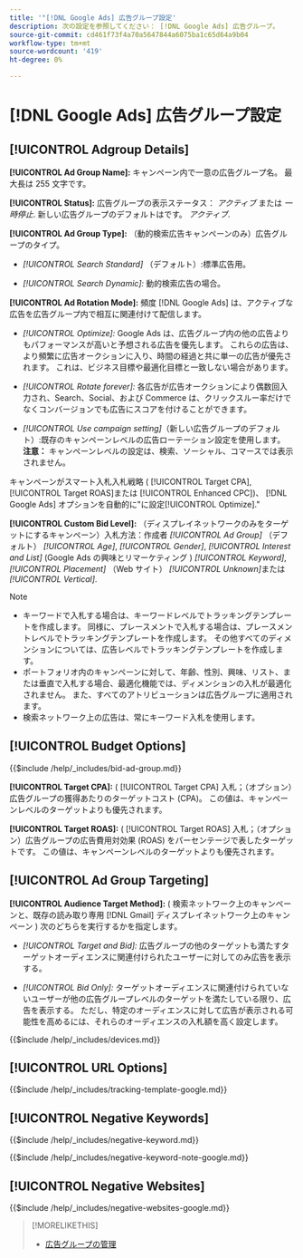 ```yaml
---
title: '"[!DNL Google Ads] 広告グループ設定'
description: 次の設定を参照してください： [!DNL Google Ads] 広告グループ。
source-git-commit: cd461f73f4a70a5647844a6075ba1c65d64a9b04
workflow-type: tm+mt
source-wordcount: '419'
ht-degree: 0%

---
```


# [!DNL Google Ads] 広告グループ設定

## [!UICONTROL Adgroup Details]

**[!UICONTROL Ad Group Name]:** キャンペーン内で一意の広告グループ名。 最大長は 255 文字です。

**[!UICONTROL Status]:** 広告グループの表示ステータス： *アクティブ* または *一時停止*. 新しい広告グループのデフォルトはです。 *アクティブ*.

**[!UICONTROL Ad Group Type]:** （動的検索広告キャンペーンのみ）広告グループのタイプ。

* *[!UICONTROL Search Standard]* （デフォルト）:標準広告用。

* *[!UICONTROL Search Dynamic]:* 動的検索広告の場合。

**[!UICONTROL Ad Rotation Mode]:** 頻度 [!DNL Google Ads] は、アクティブな広告を広告グループ内で相互に関連付けて配信します。

* *[!UICONTROL Optimize]:* Google Ads は、広告グループ内の他の広告よりもパフォーマンスが高いと予想される広告を優先します。 これらの広告は、より頻繁に広告オークションに入り、時間の経過と共に単一の広告が優先されます。 これは、ビジネス目標や最適化目標と一致しない場合があります。

* *[!UICONTROL Rotate forever]:*   各広告が広告オークションにより偶数回入力され、Search、Social、および Commerce は、クリックスルー率だけでなくコンバージョンでも広告にスコアを付けることができます。

* *[!UICONTROL Use campaign setting]*（新しい広告グループのデフォルト）:既存のキャンペーンレベルの広告ローテーション設定を使用します。 **注意：** キャンペーンレベルの設定は、検索、ソーシャル、コマースでは表示されません。

キャンペーンがスマート入札入札戦略 ( [!UICONTROL Target CPA], [!UICONTROL Target ROAS]または [!UICONTROL Enhanced CPC])、 [!DNL Google Ads] オプションを自動的に&quot;に設定[!UICONTROL Optimize].&quot;

**[!UICONTROL Custom Bid Level]:** （ディスプレイネットワークのみをターゲットにするキャンペーン）入札方法：作成者 *[!UICONTROL Ad Group]* （デフォルト） *[!UICONTROL Age]*, *[!UICONTROL Gender]*, *[!UICONTROL Interest and List]* (Google Ads の興味とリマーケティング ) *[!UICONTROL Keyword]*, *[!UICONTROL Placement]* （Web サイト） *[!UICONTROL Unknown]*&#x200B;または *[!UICONTROL Vertical]*.

>[!NOTE]
>
>* キーワードで入札する場合は、キーワードレベルでトラッキングテンプレートを作成します。 同様に、プレースメントで入札する場合は、プレースメントレベルでトラッキングテンプレートを作成します。 その他すべてのディメンションについては、広告レベルでトラッキングテンプレートを作成します。
>* ポートフォリオ内のキャンペーンに対して、年齢、性別、興味、リスト、または垂直で入札する場合、最適化機能では、ディメンションの入札が最適化されません。 また、すべてのアトリビューションは広告グループに適用されます。
>* 検索ネットワーク上の広告は、常にキーワード入札を使用します。


## [!UICONTROL Budget Options]

<!-- **[!UICONTROL Bid]:** -->

{{$include /help/_includes/bid-ad-group.md}}

**[!UICONTROL Target CPA]:** ( [!UICONTROL Target CPA] 入札；（オプション）広告グループの獲得あたりのターゲットコスト (CPA)。 この値は、キャンペーンレベルのターゲットよりも優先されます。

**[!UICONTROL Target ROAS]:** ( [!UICONTROL Target ROAS] 入札；（オプション）広告グループの広告費用対効果 (ROAS) をパーセンテージで表したターゲットです。 この値は、キャンペーンレベルのターゲットよりも優先されます。

## [!UICONTROL Ad Group Targeting]

**[!UICONTROL Audience Target Method]:** ( 検索ネットワーク上のキャンペーンと、既存の読み取り専用 [!DNL Gmail] ディスプレイネットワーク上のキャンペーン ) 次のどちらを実行するかを指定します。

* *[!UICONTROL Target and Bid]:* 広告グループの他のターゲットも満たすターゲットオーディエンスに関連付けられたユーザーに対してのみ広告を表示する。

* *[!UICONTROL Bid Only]:* ターゲットオーディエンスに関連付けられていないユーザーが他の広告グループレベルのターゲットを満たしている限り、広告を表示する。 ただし、特定のオーディエンスに対して広告が表示される可能性を高めるには、それらのオーディエンスの入札額を高く設定します。

<!-- **[!UICONTROL Devices]:** -->

{{$include /help/_includes/devices.md}}

## [!UICONTROL URL Options]

<!-- **[!UICONTROL Tracking Template]:** -->

{{$include /help/_includes/tracking-template-google.md}}

## [!UICONTROL Negative Keywords]

<!-- **[!UICONTROL Negative Keywords]:** -->

{{$include /help/_includes/negative-keyword.md}}

<!-- Note for **[!UICONTROL Negative Keywords]:** -->

{{$include /help/_includes/negative-keyword-note-google.md}}

## [!UICONTROL Negative Websites]

<!-- **[!UICONTROL Negative Websites]:** -->

{{$include /help/_includes/negative-websites-google.md}}

>[!MORELIKETHIS]
>
>* [広告グループの管理](/help/search-social-commerce/campaign-management/campaigns/ad-group-manage.md)


